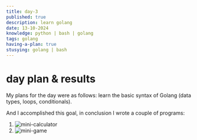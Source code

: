 ```yaml
---
title: day-3
published: true
description: learn golang
date: 13-10-2024
knowledge: python | bash | golang
tags: golang
having-a-plan: true
stusying: golang | bash
---
```


# day plan & results
My plans for the day were as follows: learn the basic syntax of Golang (data types, loops, conditionals). 

And I accomplished this goal, in conclusion I wrote a couple of programs:
1. ![mini-calculator](https://github.com/w7-devops/my-path-to-devops/tree/main/studying/golang/mini-calc) 
2. ![mini-game](https://github.com/w7-devops/my-path-to-devops/tree/main/studying/golang/minigame)
